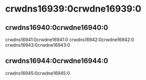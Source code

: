# crwdns16939:0crwdne16939:0

## crwdns16940:0crwdne16940:0

crwdns16941:0crwdne16941:0 crwdns16942:0crwdne16942:0 crwdns16943:0crwdne16943:0

## crwdns16944:0crwdne16944:0

crwdns16945:0crwdne16945:0